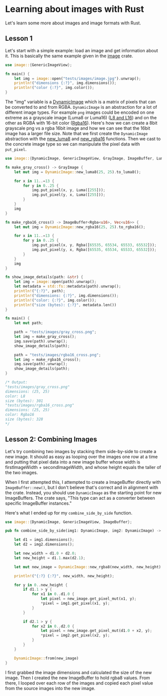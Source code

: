 # Learning about images with Rust

Let's learn some more about images and image formats with Rust.

## Lesson 1

Let's start with a simple example: load an image and get information about it. This is basically the same example given in the [image](https://github.com/image-rs/image/blob/master/README.md#opening-and-saving-images) crate.

```rust
use image::{GenericImageView};

fn main() {
    let img = image::open("tests/images/image.jpg").unwrap();
    println!("dimensions {:?}", img.dimensions());
    println!("color {:?}", img.color());
}
```

The "img" variable is a [DynamicImage](https://docs.rs/image/0.24.6/image/enum.DynamicImage.html) which is a matrix of pixels that can be converted to and from RGBA. `DynamicImage` is an abstraction for a lot of different image types. For example `png` images could be encoded on one extreme as a grayscale image (Luma8 or Luma16) ([L8 and L16](https://docs.rs/image/0.24.6/image/enum.ColorType.html)) and on the other as RGBA with 16-bit color ([Rgba16](https://docs.rs/image/0.24.6/image/enum.ColorType.html)). Here's how we can create a 8bit grayscale png vs a rgba 16bit image and how we can see that the 16bit image has a larger file size. Note that we first create the `DynamicImage` abstraction with the [new_luma8](https://docs.rs/image/0.24.6/image/enum.DynamicImage.html#method.new_luma8) and [new_rgba16](https://docs.rs/image/0.24.6/image/enum.DynamicImage.html#method.new_rgba16) functions. Then we cast to the concrete image type so we can manipulate the pixel data with `put_pixel`.

```rust
use image::{DynamicImage, GenericImageView, GrayImage, ImageBuffer, Luma, Rgba};

fn make_gray_cross() -> GrayImage {
    let mut img = DynamicImage::new_luma8(25, 25).to_luma8();

    for x in 11..=13 {
        for y in 0..25 {
            img.put_pixel(x, y, Luma([255]));
            img.put_pixel(y, x, Luma([255]));
        }
    }
    img
}

fn make_rgba16_cross() -> ImageBuffer<Rgba<u16>, Vec<u16>> {
    let mut img = DynamicImage::new_rgba16(25, 25).to_rgba16();

    for x in 11..=13 {
        for y in 0..25 {
            img.put_pixel(x, y, Rgba([65535, 65534, 65533, 65532]));
            img.put_pixel(y, x, Rgba([65535, 65534, 65533, 65532]));
        }
    }
    img
}

fn show_image_details(path: &str) {
    let img = image::open(path).unwrap();
    let metadata = std::fs::metadata(path).unwrap();
    println!("{:?}", path);
    println!("dimensions: {:?}", img.dimensions());
    println!("color: {:?}", img.color());
    println!("size (bytes): {:?}", metadata.len())
}

fn main() {
    let mut path;

    path = "tests/images/gray_cross.png";
    let img = make_gray_cross();
    img.save(path).unwrap();
    show_image_details(path);

    path = "tests/images/rgba16_cross.png";
    let img = make_rgba16_cross();
    img.save(path).unwrap();
    show_image_details(path);
}

/* Output:
"tests/images/gray_cross.png"
dimensions: (25, 25)
color: L8
size (bytes): 301
"tests/images/rgba16_cross.png"
dimensions: (25, 25)
color: Rgba16
size (bytes): 328
*/
```

## Lesson 2: Combining Images

Let's try combining two images by stacking them side-by-side to create a new image. It should as easy as looping over the images one row at a time and putting that pixel data into a new image buffer whose width is firstImageWidth + secondImageWidth, and whose height equals the taller of the two images.

When I first attempted this, I attempted to create a ImageBuffer directly with `ImageBuffer::new()`, but I don't believe that's correct and in alignment with the crate. Instead, you should use `DynamicImage` as the starting point for new ImageBuffers. The crate says, "This type can act as a converter between specific ImageBuffer instances."

Here's what I ended up for my `combine_side_by_side` function.

```rust
use image::{DynamicImage, GenericImageView, ImageBuffer};

pub fn combine_side_by_side(img1: DynamicImage, img2: DynamicImage) -> DynamicImage {

    let d1 = img1.dimensions();
    let d2 = img2.dimensions();

    let new_width = d1.0 + d2.0;
    let new_height = d1.1.max(d2.1);

    let mut new_image = DynamicImage::new_rgba8(new_width, new_height).to_rgba8();

    println!("{:?} {:?}", new_width, new_height);

    for y in 0..new_height {
        if d1.1 > y {
            for x1 in 0..d1.0 {
                let pixel = new_image.get_pixel_mut(x1, y);
                *pixel = img1.get_pixel(x1, y);
            }
        }

        if d2.1 > y {
            for x2 in 0..d2.0 {
                let pixel = new_image.get_pixel_mut(d1.0 + x2, y);
                *pixel = img2.get_pixel(x2, y);
            }
        }
    }

    DynamicImage::from(new_image)
}

```

I first grabbed the image dimensions and calculated the size of the new image. Then I created the new ImageBuffer to hold rgba8 values. From there, I looped over each row of the images and copied each pixel value from the source images into the new image.